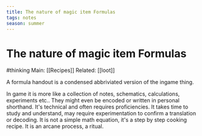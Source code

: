 ```yaml
---
title: The nature of magic item Formulas
tags: notes
season: summer
---
```

 
# The nature of magic item Formulas
#thinking 
Main: [[Recipes]]
Related: [[loot]]

A formula handout is a condensed abbriviated version of the ingame thing.

In game it is more like a collection of notes, schematics, calculations, experiments etc.. They might even be encoded or written in personal shorthand. It's technical and often requires proficiencies. It takes time to study and understand, may require experimentation to confirm a translation or decoding. It is not a simple math equation, it's a step by step cooking recipe. It is an arcane process, a ritual. 
